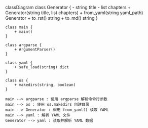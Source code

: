 classDiagram
    class Generator {
        - string title
        - list chapters
        + Generator(string title, list chapters)
        + from_yaml(string yaml_path) Generator
        + to_rst() string
        + to_md() string
    }

    class main {
        + main()
    }

    class argparse {
        + ArgumentParser()
    }

    class yaml {
        + safe_load(string) dict
    }

    class os {
        + makedirs(string, boolean)
    }

    main --> argparse : 使用 argparse 解析命令行参数
    main --> os : 使用 os.makedirs 创建目录
    main --> Generator : 调用 from_yaml() 读取 YAML
    main --> yaml : 解析 YAML 文件
    Generator --> yaml : 读取并解析 YAML 数据
